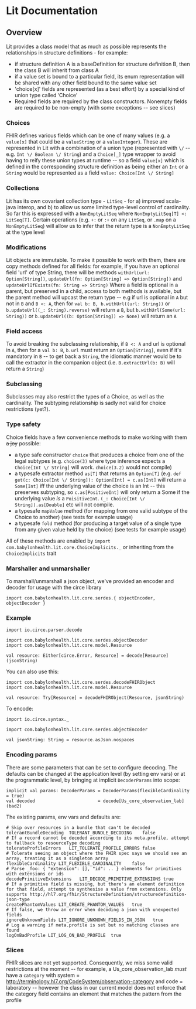 # Lit Documentation

## Overview 
Lit provides a class model that as much as possible represents the relationships in structure definitions - for example:
- if structure definition A is a baseDefinition for structure definition B, then the class B will inherit from class A
- if a value set is bound to a particular field, its enum representation will be shared with any other field bound to the same value set
- 'choice[x]' fields are represented (as a best effort) by a special kind of union type called ‘Choice’
- Required fields are required by the class constructors. Nonempty fields are required to be non-empty (with some exceptions -- see slices)

### Choices
FHIR defines various fields which can be one of many values (e.g. a `value[x]` that could be a `valueString` or a `valueInteger`). These are represented in Lit with a combination of a union type (represented with `\/` -- e.g. `Int \/ Boolean \/ String`) and a `Choice[_]` type wrapper to avoid having to reify these union types at runtime -- so a field `value[x]` which is defined in the corresponding structure definition as being either an `Int` or a `String` would be represented as a field `value: Choice[Int \/ String]`

### Collections
Lit has its own covariant collection type - `LitSeq` - for a) improved scala-java interop, and b) to allow us some limited type-level control of cardinality. So far this is expressed with a `NonEmptyLitSeq` where `NonEmptyLitSeq[T] <: LitSeq[T]`. Certain operations (e.g. `+:` or `:+` on any `LitSeq`, or `.map` on a `NonEmptyLitSeq`) will allow us to infer that the return type is a `NonEmptyLitSeq` at the type level 

### Modifications
Lit objects are immutable. To make it possible to work with them, there are copy methods defined for all fields: for example, if you have an optional field 'url' of type String, there will be methods `withUrl(url: Option[String])`, `updateUrl(fn: Option[String] => Option[String])` and `updateUrlIfExists(fn: String => String)`
Where a field is optional in a parent, but preserved in a child, access to both methods is available, but the parent method will upcast the return type -- e.g if url is optional in `A` but not in `B` and `B <: A`, then for 
`val b: B, b.withUrl((url: String))` or `b.updateUrl((_: String).reverse)` will return a `B`, but `b.withUrl(Some(url: String))` or `b.updateUrl((b: Option[String]) => None)` will return an `A`

### Field access
To avoid breaking the subclassing relationship, if `B <: A` and url is optional in `A`, then for a `val b: B`, `b.url` must return an `Option[String]`, even if it's mandatory in `B` -- to get back a `String`, the idiomatic manner would be to call the extractor in the companion object (i.e. `B.extractUrl(b: B)` will return a `String`)

### Subclassing
Subclasses may also restrict the types of a Choice, as well as the cardinality. The subtyping relationship is sadly not valid for choice restrictions (yet?).

### Type safety
Choice fields have a few convenience methods to make working with them ~~a joy~~ possible:
- a type safe constructor `choice` that produces a choice from one of the legal subtypes (e.g. `choice(3)` where type inference expects a `Choice[Int \/ String]` will work. `choice(3.2)` would not compile)
- a typesafe extractor method `as[T]` that returns an `Option[T]` (e.g. `def get(c: Choice[Int \/ String]): Option[Int] = c.as[Int]` will return a `Some[Int]` iff the underlying value of the choice is an Int -- this preserves subtyping, so `c.as[PositiveInt]` will only return a Some if the underlying value _is_ a `PoisitiveInt`. `(_: Choice[Int \/ String]).as[Double]` etc will not compile.
- a typesafe `mapValue` method (for mapping from one valid subtype of the Choice to another) (see tests for example usage)
- a typesafe `fold` method (for producing a target value of a single type from any given value held by the choice) (see tests for example usage)

All of these methods are enabled by `import com.babylonhealth.lit.core.ChoiceImplicits._` or inheriting from the `ChoiceImplicits` trait

### Marshaller and unmarshaller

To marshall/unmarshall a json object, we've provided an encoder and decoder for usage with the circe library

```
import com.babylonhealth.lit.core.serdes.{ objectEncoder, objectDecoder }
```

### Example

```
import io.circe.parser.decode

import com.babylonhealth.lit.core.serdes.objectDecoder
import com.babylonhealth.lit.core.model.Resource

val resource: Either[circe.Error, Resource] = decode[Resource](jsonString)
```

You can also use this:

```
import com.babylonhealth.lit.core.serdes.decodeFHIRObject
import com.babylonhealth.lit.core.model.Resource

val resource: Try[Resource] = decodeFHIRObject(Resource, jsonString)
```

To encode:
```
import io.circe.syntax._

import com.babylonhealth.lit.core.serdes.objectEncoder

val jsonString: String = resource.asJson.nospaces
```

### Encoding params

There are some parameters that can be set to configure decoding. The defaults can be changed at the application level (by setting env vars) or at the programmatic level, by bringing at implicit `DecoderParams` into scope:
```
implicit val params: DecoderParams = DecoderParams(flexibleCardinality = true)
val decoded                        = decode[Us_core_observation_lab](bad2)
```

The existing params, env vars and defaults are:

    # Skip over resources in a bundle that can't be decoded
    tolerantBundleDecoding	TOLERANT_BUNDLE_DECODING	false
    # If a record cannot be decoded according to its meta.profile, attempt to fallback to resourceType decoding
    tolerateProfileErrors	LIT_TOLERATE_PROFILE_ERRORS	false
    # Tolerate seeing an object where the FHIR spec says we should see an array, treating it as a singleton array
    flexibleCardinality	LIT_FLEXIBLE_CARDINALITY	false
    # Parse _foo: { "extension": [], "id": .. } elements for primitives with extensions or ids
    decodePrimitiveExtensions	LIT_DECODE_PRIMITIVE_EXTENSIONS	true
    # If a primitive field is missing, but there's an element definition for that field, attempt to synthesise a value from extensions. Only supports http://hl7.org/fhir/StructureDefinition/structuredefinition-json-type
    createPhantomValues	LIT_CREATE_PHANTOM_VALUES	true
    # If false, we throw an error when decoding a json with unexpected fields
    ignoreUnknownFields	LIT_IGNORE_UNKNOWN_FIELDS_IN_JSON	true
    # Log a warning if meta.profile is set but no matching classes are found
    logOnBadProfile	LIT_LOG_ON_BAD_PROFILE	true

### Slices

FHIR slices are not yet supported. Consequently, we miss some valid restrictions at the moment -- for example, a Us_core_observation_lab _must_ have a `category` with system = http://terminology.hl7.org/CodeSystem/observation-category and code = laboratory -- however the class in our current model does not enforce that the category field contains an element that matches the pattern from the profile
